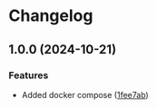 # Changelog

## 1.0.0 (2024-10-21)


### Features

* Added docker compose ([1fee7ab](https://github.com/rmgpinto/asdf-docker-compose/commit/1fee7ab010496f594728f7d4980dc4361108bffe))

